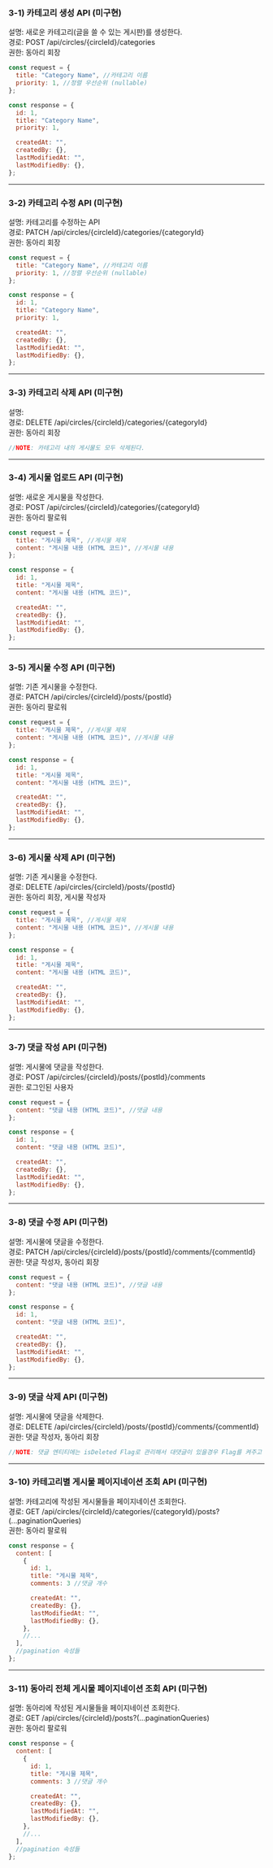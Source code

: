 ### 3-1) 카테고리 생성 API (미구현)

설명: 새로운 카테고리(글을 쓸 수 있는 게시판)를 생성한다.  
경로: POST /api/circles/{circleId}/categories  
권한: 동아리 회장

```js
const request = {
  title: "Category Name", //카테고리 이름
  priority: 1, //정렬 우선순위 (nullable)
};

const response = {
  id: 1,
  title: "Category Name",
  priority: 1,

  createdAt: "",
  createdBy: {},
  lastModifiedAt: "",
  lastModifiedBy: {},
};
```

---

### 3-2) 카테고리 수정 API (미구현)

설명: 카테고리를 수정하는 API  
경로: PATCH /api/circles/{circleId}/categories/{categoryId}  
권한: 동아리 회장

```js
const request = {
  title: "Category Name", //카테고리 이름
  priority: 1, //정렬 우선순위 (nullable)
};

const response = {
  id: 1,
  title: "Category Name",
  priority: 1,

  createdAt: "",
  createdBy: {},
  lastModifiedAt: "",
  lastModifiedBy: {},
};
```

---

### 3-3) 카테고리 삭제 API (미구현)

설명:  
경로: DELETE /api/circles/{circleId}/categories/{categoryId}  
권한: 동아리 회장

```js
//NOTE: 카테고리 내의 게시물도 모두 삭제된다.
```

---

### 3-4) 게시물 업로드 API (미구현)

설명: 새로운 게시물을 작성한다.  
경로: POST /api/circles/{circleId}/categories/{categoryId}  
권한: 동아리 팔로워

```js
const request = {
  title: "게시물 제목", //게시물 제목
  content: "게시물 내용 (HTML 코드)", //게시물 내용
};

const response = {
  id: 1,
  title: "게시물 제목",
  content: "게시물 내용 (HTML 코드)",

  createdAt: "",
  createdBy: {},
  lastModifiedAt: "",
  lastModifiedBy: {},
};
```

---

### 3-5) 게시물 수정 API (미구현)

설명: 기존 게시물을 수정한다.  
경로: PATCH /api/circles/{circleId}/posts/{postId}  
권한: 동아리 팔로워

```js
const request = {
  title: "게시물 제목", //게시물 제목
  content: "게시물 내용 (HTML 코드)", //게시물 내용
};

const response = {
  id: 1,
  title: "게시물 제목",
  content: "게시물 내용 (HTML 코드)",

  createdAt: "",
  createdBy: {},
  lastModifiedAt: "",
  lastModifiedBy: {},
};
```

---

### 3-6) 게시물 삭제 API (미구현)

설명: 기존 게시물을 수정한다.  
경로: DELETE /api/circles/{circleId}/posts/{postId}  
권한: 동아리 회장, 게시물 작성자

```js
const request = {
  title: "게시물 제목", //게시물 제목
  content: "게시물 내용 (HTML 코드)", //게시물 내용
};

const response = {
  id: 1,
  title: "게시물 제목",
  content: "게시물 내용 (HTML 코드)",

  createdAt: "",
  createdBy: {},
  lastModifiedAt: "",
  lastModifiedBy: {},
};
```

---

### 3-7) 댓글 작성 API (미구현)

설명: 게시물에 댓글을 작성한다.  
경로: POST /api/circles/{circleId}/posts/{postId}/comments  
권한: 로그인된 사용자

```js
const request = {
  content: "댓글 내용 (HTML 코드)", //댓글 내용
};

const response = {
  id: 1,
  content: "댓글 내용 (HTML 코드)",

  createdAt: "",
  createdBy: {},
  lastModifiedAt: "",
  lastModifiedBy: {},
};
```

---

### 3-8) 댓글 수정 API (미구현)

설명: 게시물에 댓글을 수정한다.  
경로: PATCH /api/circles/{circleId}/posts/{postId}/comments/{commentId}  
권한: 댓글 작성자, 동아리 회장

```js
const request = {
  content: "댓글 내용 (HTML 코드)", //댓글 내용
};

const response = {
  id: 1,
  content: "댓글 내용 (HTML 코드)",

  createdAt: "",
  createdBy: {},
  lastModifiedAt: "",
  lastModifiedBy: {},
};
```

---

### 3-9) 댓글 삭제 API (미구현)

설명: 게시물에 댓글을 삭제한다.  
경로: DELETE /api/circles/{circleId}/posts/{postId}/comments/{commentId}  
권한: 댓글 작성자, 동아리 회장

```js
//NOTE: 댓글 엔티티에는 isDeleted Flag로 관리해서 대댓글이 있을경우 Flag를 켜주고 걸러서 보여준다.
```

---

### 3-10) 카테고리별 게시물 페이지네이션 조회 API (미구현)

설명: 카테고리에 작성된 게시물들을 페이지네이션 조회한다.  
경로: GET /api/circles/{circleId}/categories/{categoryId}/posts?(...paginationQueries)  
권한: 동아리 팔로워

```js
const response = {
  content: [
    {
      id: 1,
      title: "게시물 제목",
      comments: 3 //댓글 개수

      createdAt: "",
      createdBy: {},
      lastModifiedAt: "",
      lastModifiedBy: {},
    },
    //...
  ],
  //pagination 속성들
};
```

---

### 3-11) 동아리 전체 게시물 페이지네이션 조회 API (미구현)

설명: 동아리에 작성된 게시물들을 페이지네이션 조회한다.  
경로: GET /api/circles/{circleId}/posts?(...paginationQueries)  
권한: 동아리 팔로워

```js
const response = {
  content: [
    {
      id: 1,
      title: "게시물 제목",
      comments: 3 //댓글 개수

      createdAt: "",
      createdBy: {},
      lastModifiedAt: "",
      lastModifiedBy: {},
    },
    //...
  ],
  //pagination 속성들
};
```
